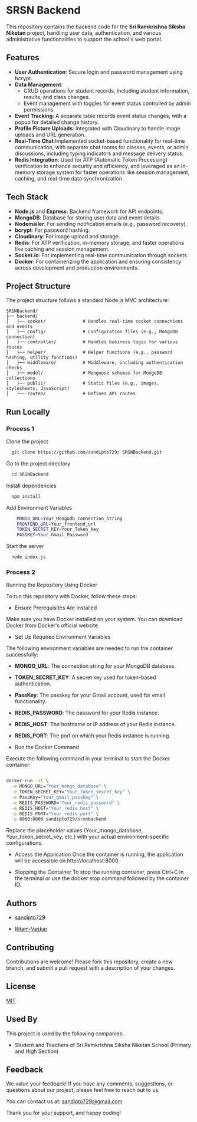# SRSN Backend 

This repository contains the backend code for the **Sri Ramkrishna Siksha Niketan** project, handling user data, authentication, and various administrative functionalities to support the school's web portal.


## Features
- **User Authentication**: Secure login and password management using bcrypt.
- **Data Management**:
  - CRUD operations for student records, including student information, results, and class changes.
  - Event management with toggles for event status controlled by admin permissions.
- **Event Tracking**: A separate table records event status changes, with a popup for detailed change history.
- **Profile Picture Uploads**: Integrated with Cloudinary to handle image uploads and URL generation.
- **Real-Time Chat**:Implemented socket-based functionality for real-time communication, with separate chat rooms for classes, events, or admin discussions, including typing indicators and message delivery status.
- **Redis Integration**: Used for ATP (Automatic Token Processing) verification to enhance security and efficiency, and leveraged as an in-memory storage system for faster operations like session management, caching, and real-time data synchronization.
  


## Tech Stack

- **Node.js** and **Express**: Backend framework for API endpoints.
- **MongoDB**: Database for storing user data and event details.
- **Nodemailer**: For sending notification emails (e.g., password recovery).
- **bcrypt**: For password hashing.
- **Cloudinary**: For image upload and storage.
- **Redis**: For ATP verification, in-memory storage, and faster operations like caching and session management.
- **Socket.io**: For implementing real-time communication through sockets.
- **Docker**: For containerizing the application and ensuring consistency across development and production environments.


## Project Structure
The project structure follows a standard Node.js MVC architecture:



```plaintext
SRSNBackend/
├── backend/
│   ├── socket/              # Handles real-time socket connections and events
│   ├── config/              # Configuration files (e.g., MongoDB connection)
│   ├── controller/          # Handles business logic for various routes
│   ├── helper/              # Helper functions (e.g., password hashing, utility functions)
│   ├── middleware/          # Middleware, including authentication checks
│   ├── model/               # Mongoose schemas for MongoDB collections
│   ├── public/              # Static files (e.g., images, stylesheets, JavaScript)
│   └── routes/              # Defines API routes
```

## Run Locally

### Process 1

Clone the project

```bash
  git clone https://github.com/sandipto729/ SRSNBackend.git

```

Go to the project directory

```bash
  cd SRSNBackend

```

Install dependencies

```bash
  npm install
```
Add Environment Variables

```bash
    MONGO_URL=Your_Mongodb_connection_string
    FRONTEND_URL=Your_frontend_url
    TOKEN_SECRET_KEY=Your_Token_key
    PASSKEY=Your_Gmail_Password

```
Start the server

```bash
  node index.js
```
### Process 2

Running the Repository Using Docker

To run this repository with Docker, follow these steps:

- Ensure Prerequisites Are Installed

Make sure you have Docker installed on your system. You can download Docker from Docker's official website.

- Set Up Required Environment Variables

The following environment variables are needed to run the container successfully:

- **MONGO_URL**: The connection string for your MongoDB database.
- **TOKEN_SECRET_KEY**: A secret key used for token-based authentication.
- **PassKey**: The passkey for your Gmail account, used for email functionality.
- **REDIS_PASSWORD**: The password for your Redis instance.
- **REDIS_HOST**: The hostname or IP address of your Redis instance.
- **REDIS_PORT**: The port on which your Redis instance is running.

- Run the Docker Command

Execute the following command in your terminal to start the Docker container:

```bash

docker run -it \
  -e MONGO_URL="Your_mongo_database" \
  -e TOKEN_SECRET_KEY="Your_token_secret_key" \
  -e PassKey="Your_gmail_passkey" \
  -e REDIS_PASSWORD="Your_redis_password" \
  -e REDIS_HOST="Your_redis_host" \
  -e REDIS_PORT="Your_redis_port" \
  -p 8000:8000 sandipto729/srsnbackend
  ```
Replace the placeholder values (Your_mongo_database, Your_token_secret_key, etc.) with your actual environment-specific configurations.

- Access the Application
Once the container is running, the application will be accessible on http://localhost:8000.

- Stopping the Container
To stop the running container, press Ctrl+C in the terminal or use the docker stop command followed by the container ID.





## Authors

- [sandipto729](https://github.com/sandipto729)

- [Ritam-Vaskar](https://github.com/Ritam-Vaskar)


## Contributing

Contributions are welcome! Please fork this repository, create a new branch, and submit a pull request with a description of your changes.


## License

[MIT](https://choosealicense.com/licenses/mit/)


## Used By

This project is used by the following companies:

- Student and Teachers of Sri Ramkrishna Siksha Niketan School (Primary and High Section)



## Feedback

We value your feedback! If you have any comments, suggestions, or questions about our project, please feel free to reach out to us.

You can contact us at: [sandipto729@gmail.com](mailto:sandipto729@gmail.com)

Thank you for your support, and happy coding!
